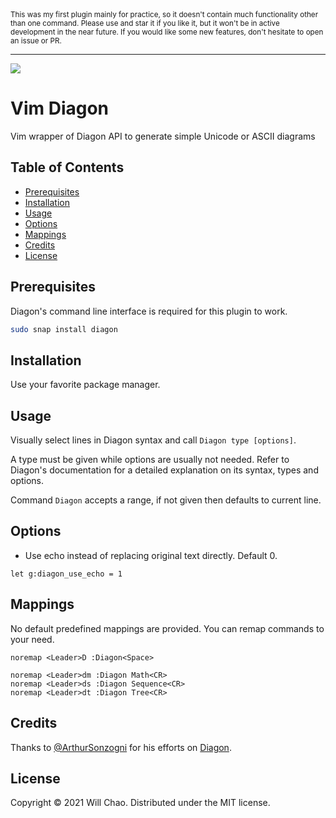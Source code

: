 <small>
This was my first plugin mainly for practice, so it doesn't contain much
functionality other than one command. Please use and star it if you like it, but
it won't be in active development in the near future. If you would like some new
features, don't hesitate to open an issue or PR.
</small>

---

![](https://i.imgur.com/0zo22qu.gif)

# Vim Diagon

Vim wrapper of Diagon API to generate simple Unicode or ASCII diagrams

## Table of Contents

<!-- TOC START GFM -->

- [Prerequisites](#prerequisites)
- [Installation](#installation)
- [Usage](#usage)
- [Options](#options)
- [Mappings](#mappings)
- [Credits](#credits)
- [License](#license)

<!-- TOC END -->

## Prerequisites

Diagon's command line interface is required for this plugin to work.

```bash
sudo snap install diagon
```

## Installation

Use your favorite package manager.

## Usage

Visually select lines in Diagon syntax and call `Diagon type [options]`.

A type must be given while options are usually not needed. Refer to Diagon's
documentation for a detailed explanation on its syntax, types and options.

Command `Diagon` accepts a range, if not given then defaults to current line.

## Options

* Use echo instead of replacing original text directly. Default 0.

```vim
let g:diagon_use_echo = 1
```

## Mappings

No default predefined mappings are provided. You can remap commands to your
need.

```vim
noremap <Leader>D :Diagon<Space>

noremap <Leader>dm :Diagon Math<CR>
noremap <Leader>ds :Diagon Sequence<CR>
noremap <Leader>dt :Diagon Tree<CR>
```

## Credits

Thanks to [@ArthurSonzogni](https://github.com/ArthurSonzogni) for his efforts
on [Diagon](https://github.com/ArthurSonzogni/Diagon).

## License

Copyright © 2021 Will Chao. Distributed under the MIT license.
